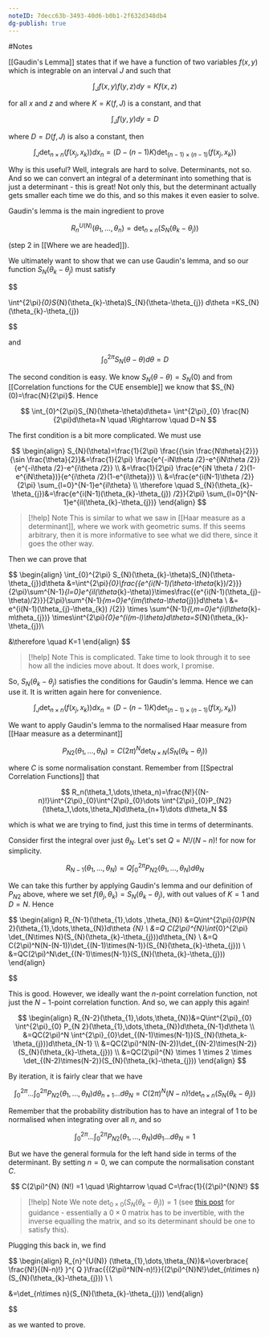 ```yaml
---
noteID: 7decc63b-3493-40d6-b0b1-2f632d348db4
dg-publish: true
---
```

#Notes 

[[Gaudin's Lemma]] states that if we have a function of two variables $f(x,y)$ which is integrable on an interval $J$ and such that 

$$
\int_{J}f(x,y)f(y,z)dy=Kf(x,z)
$$

for all $x$ and $z$ and where $K=K(f,J)$ is a constant, and that 

$$
\int_{J}f(y,y)dy=D
$$

where $D=D(f,J)$ is also a constant, then

$$
\int_{J}\det_{n\times n}(f(x_{j},x_{k}))dx_{n}=(D-(n-1)K)\det_{(n-1)\times(n-1)}(f(x_{j},x_{k}))
$$

Why is this useful? Well, integrals are hard to solve. Determinants, not so. And so we can convert an integral of a determinant into something that is just a determinant - this is great! Not only this, but the determinant actually gets smaller each time we do this, and so this makes it even easier to solve. 

Gaudin's lemma is the main ingredient to prove 

$$
R_{n}^{U(N)}(\theta_{1},\dots,\theta_{n}) = \det_{n\times n}(S_{N}(\theta_{k}-\theta_{j}))
$$

(step 2 in [[Where we are headed]]).

We ultimately want to show that we can use Gaudin's lemma, and so our function $S_{N}(\theta_{k}-\theta_{j})$ must satisfy

$$

\int^{2\pi}_{0}S_{N}(\theta_{k}-\theta)S_{N}(\theta-\theta_{j}) d\theta =KS_{N}(\theta_{k}-\theta_{j})

$$

and 

$$
\int_{0}^{2\pi}S_{N}(\theta-\theta)d\theta=D
$$

The second condition is easy. We know $S_{N}(\theta-\theta)=S_{N}(0)$ and from [[Correlation functions for the CUE ensemble]] we know that $S_{N}(0)=\frac{N}{2\pi}$. Hence

$$
\int_{0}^{2\pi}S_{N}(\theta-\theta)d\theta= \int^{2\pi}_{0}  \frac{N}{2\pi}d\theta=N \quad \Rightarrow     \quad D=N
$$

The first condition is a bit more complicated. We must use 

$$
\begin{align}
S_{N}(\theta)=\frac{1}{2\pi} \frac{{\sin \frac{N\theta}{2}}}{\sin \frac{\theta}{2}}&=\frac{1}{2\pi} \frac{e^{-iN\theta /2}-e^{iN\theta /2}}{e^{-i\theta /2}-e^{i\theta /2}} \\
&=\frac{1}{2\pi} \frac{e^{iN \theta / 2}(1-e^{iN\theta})}{e^{i\theta /2}(1-e^{i\theta})} \\
&=\frac{e^{i(N-1)\theta /2}}{2\pi} \sum_{l=0}^{N-1}e^{il\theta} \\
\therefore \quad S_{N}(\theta_{k}-\theta_{j})&=\frac{e^{i(N-1)(\theta_{k}-\theta_{j}) /2}}{2\pi} \sum_{l=0}^{N-1}e^{il(\theta_{k}-\theta_{j})}
\end{align}
$$

> [!help] Note
> This is similar to what we saw in [[Haar measure as a determinant]], where we work with geometric sums. If this seems arbitrary, then it is more informative to see what we did there, since it goes the other way.


Then we can prove that 

$$
\begin{align}
\int_{0}^{2\pi} S_{N}(\theta_{k}-\theta)S_{N}(\theta-\theta_{j})d\theta
&=\int^{2\pi}_{0}\frac{{e^{i(N-1)(\theta-\theta_{k})/2}}}{2\pi}\sum^{N-1}_{l=0}e^{il(\theta_{k}-\theta)}\times\frac{{e^{i(N-1)(\theta_{j}-\theta)/2}}}{2\pi}\sum^{N-1}_{m=0}e^{im(\theta-\theta_{j})}d\theta 
 \\
&= e^{i(N-1)(\theta_{j}-\theta_{k}) /{2}} \times \sum^{N-1}_{l,m=0}e^{i(l\theta_{k}-m\theta_{j})} \times\int^{2\pi}_{0}e^{i(m-l)\theta}d\theta=S_{N}(\theta_{k}-\theta_{j})\\  
 
&\therefore \quad K=1
\end{align}
$$

> [!help] Note
> This is complicated. Take time to look through it to see how all the indicies move about. It does work, I promise.


So, $S_{N}(\theta_{k}-\theta_{j})$ satisfies the conditions for Gaudin's lemma. Hence we can use it. It is written again here for convenience. 

$$
\int_{J}\det_{n\times n}(f(x_{j},x_{k}))dx_{n}=(D-(n-1)K)\det_{(n-1)\times(n-1)}(f(x_{j},x_{k}))
$$

We want to apply Gaudin's lemma to the normalised Haar measure from [[Haar measure as a determinant]]

$$
P_{N2}(\theta_{1},\ldots,\theta_{N})=C(2\pi)^{N}\det_{N\times N}\left(S_{N}(\theta_{k}-\theta_{j})\right)
$$

where $C$ is some normalisation constant. Remember from [[Spectral Correlation Functions]] that 

$$
R_n(\theta_1,\dots,\theta_n)=\frac{N!}{(N-n)!}\int^{2\pi}_{0}\int^{2\pi}_{0}\dots \int^{2\pi}_{0}P_{N2}(\theta_1,\dots,\theta_N)d\theta_{n+1}\dots d\theta_N
$$

which is what we are trying to find, just this time in terms of determinants. 

Consider first the integral over just $\theta_{N}$. Let's set $Q=N! / (N-n)!$ for now for simplicity.

$$
R_{N-1}(\theta_{1},\dots,\theta_{N})=Q\int^{2\pi}_{0}P_{N 2}(\theta_{1},\dots,\theta_{N})d\theta _{N}
$$

We can take this further by applying Gaudin's lemma and our definition of $P_{N 2}$ above, where we set $f(\theta_j,\theta_{k})=S_{N}(\theta_{k}-\theta_{j})$, with out values of $K=1$ and $D=N$. Hence

$$
\begin{align}
R_{N-1}(\theta_{1},\dots ,\theta_{N}) &=Q\int^{2\pi}_{0}P_{N 2}(\theta_{1},\dots,\theta_{N})d\theta _{N} 
 \\
&=Q C(2\pi)^{N}\int_{0}^{2\pi} \det_{N\times N}(S_{N}(\theta_{k}-\theta_{j}))d\theta_{N} \\
&=Q C(2\pi)^N(N-(N-1))\det_{(N-1)\times(N-1)}(S_{N}(\theta_{k}-\theta_{j})) \\
&=QC(2\pi)^N\det_{(N-1)\times(N-1)}(S_{N}(\theta_{k}-\theta_{j}))
\end{align}

$$

This is good. However, we ideally want the $n$-point correlation function, not just the $N-1$-point correlation function. And so, we can apply this again!

$$
\begin{align}
R_{N-2}(\theta_{1},\dots,\theta_{N})&=Q\int^{2\pi}_{0} \int^{2\pi}_{0} P_{N 2}(\theta_{1},\dots,\theta_{N})d\theta_{N-1}d\theta \\
&=QC(2\pi)^N \int^{2\pi}_{0}\det_{(N-1)\times(N-1)}(S_{N}(\theta_k-\theta_{j}))d\theta_{N-1} \\
&=QC(2\pi)^N(N-(N-2))\det_{(N-2)\times(N-2)}(S_{N}(\theta_{k}-\theta_{j})) \\
&=QC(2\pi)^{N} \times 1 \times 2 \times \det_{(N-2)\times(N-2)}(S_{N}(\theta_{k}-\theta_{j}))
\end{align}
$$

By iteration, it is fairly clear that we have

$$
\int^{2\pi}_{0}\dots \int^{2\pi}_{0} P_{{N 2}}(\theta_{1},\dots,\theta_{N})d\theta_{n+1}\dots d\theta_{N}=C(2\pi)^{N}(N-n)! \det_{n\times n}(S_{N}(\theta_{k}-\theta_{j}))
$$

Remember that the probability distribution has to have an integral of $1$ to be normalised when integrating over all $n$, and so

$$
\int^{2\pi}_{0} \dots \int^{2\pi}_{0} P_{N 2}(\theta_{1},\dots,\theta_{N})d\theta_{1}\dots d\theta_{N}=1
$$

But we have the general formula for the left hand side in terms of the determinant. By setting $n=0$, we can compute the normalisation constant $C$. 

$$
C(2\pi)^{N} (N!) =1 \quad \Rightarrow \quad C=\frac{1}{(2\pi)^{N}N!}
$$

> [!help] Note
> We note $\det_{0\times0}(S_{N}(\theta_{k}-\theta_{j}))=1$ (see [this post](https://math.stackexchange.com/questions/1762537/why-is-the-determinant-of-the-0x0-matrix-equal-1) for guidance - essentially a $0\times 0$ matrix has to be invertible, with the inverse equalling the matrix, and so its determinant should be one to satisfy this).


Plugging this back in, we find 

$$
\begin{align}
R_{n}^{U(N)} (\theta_{1},\dots,\theta_{N})&=\overbrace{ \frac{N!}{(N-n)!} }^{ Q }\frac{{(2\pi)^N(N-n)!}}{(2\pi)^{N}N!}\det_{n\times n}(S_{N}(\theta_{k}-\theta_{j})) \\ \\

&=\det_{n\times n}(S_{N}(\theta_{k}-\theta_{j}))
\end{align}


$$

as we wanted to prove. 